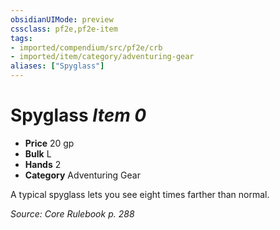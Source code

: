 ```yaml
---
obsidianUIMode: preview
cssclass: pf2e,pf2e-item
tags:
- imported/compendium/src/pf2e/crb
- imported/item/category/adventuring-gear
aliases: ["Spyglass"]
---
```

# Spyglass *Item 0*  

- **Price** 20 gp
- **Bulk** L
- **Hands** 2
- **Category** Adventuring Gear

A typical spyglass lets you see eight times farther than normal.

*Source: Core Rulebook p. 288*